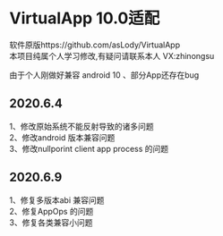  #    VirtualApp 10.0适配

软件原版https://github.com/asLody/VirtualApp<br>
本项目纯属个人学习修改,有疑问请联系本人 VX:zhinongsu

由于个人刚做好兼容 android 10 、部分App还存在bug 

## 2020.6.4<br>
   1、修改原始系统不能反射导致的诸多问题<br>
   2、修改android 版本兼容问题<br>
   3、修改nullporint client app process 的问题<br>
   
## 2020.6.9<br>
   1、修复多版本abi 兼容问题<br>
   2、修复AppOps 的问题<br>
   3、修复各类兼容小问题<br>

